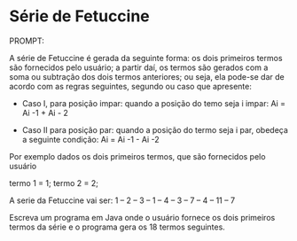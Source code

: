 # Série de Fetuccine
PROMPT:

 A série de Fetuccine é gerada da seguinte forma: os dois primeiros termos são fornecidos pelo usuário; a partir daí, os termos são gerados com a soma ou subtração dos dois termos anteriores; ou seja, ela pode-se dar de acordo com as regras seguintes, segundo ou caso que apresente:

- Caso I, para posição impar: quando a posição do temo seja i impar:
    Ai = Ai -1 + Ai - 2


- Caso II para posição par: quando a posição do termo seja i par, obedeça a seguinte condição:
    Ai = Ai -1 - Ai -2
  
Por exemplo dados os dois primeiros termos, que são fornecidos pelo usuário

termo 1 = 1; 
termo 2 = 2;

A serie da Fetuccine vai ser: 1 – 2 – 3 – 1 – 4 – 3 – 7 – 4 – 11 – 7

Escreva um programa em Java onde o usuário fornece os dois primeiros termos da série e o programa gera os 18 termos seguintes.
